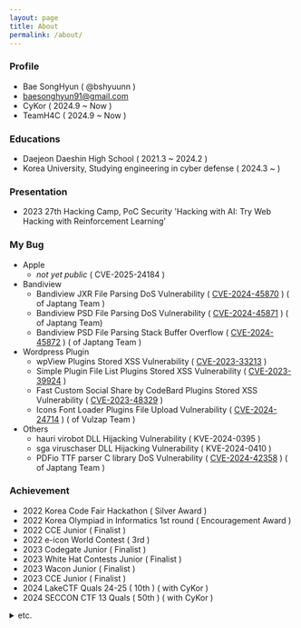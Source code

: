 ```yaml
---
layout: page
title: About
permalink: /about/
---
```


### Profile
- Bae SongHyun ( @bshyuunn )
- baesonghyun91@gmail.com
- CyKor ( 2024.9 ~ Now )
- TeamH4C ( 2024.9 ~ Now )

### Educations
- Daejeon Daeshin High School ( 2021.3 ~ 2024.2 )
- Korea University, Studying engineering in cyber defense ( 2024.3 ~  )

### Presentation
- 2023 27th Hacking Camp, PoC Security 'Hacking with AI: Try Web Hacking with Reinforcement Learning’

### My Bug
- Apple
    - _not yet public_ ( CVE-2025-24184 )
- Bandiview
    - Bandiview JXR File Parsing DoS Vulnerability ( [CVE-2024-45870](https://nvd.nist.gov/vuln/detail/CVE-2024-45870) ) ( of Japtang Team )
    - Bandiview PSD File Parsing DoS Vulnerability ( [CVE-2024-45871](https://nvd.nist.gov/vuln/detail/CVE-2024-45871) )  ( of Japtang  Team)
    - Bandiview PSD File Parsing Stack Buffer Overflow ( [CVE-2024-45872](https://nvd.nist.gov/vuln/detail/CVE-2024-45872) ) ( of Japtang  Team )
- Wordpress Plugin
    - wpView Plugins Stored XSS Vulnerability ( [CVE-2023-33213](https://patchstack.com/database/vulnerability/wpview/wordpress-wpview-plugin-1-3-0-cross-site-scripting-xss-vulnerability?_s_id=cve) )
    - Simple Plugin File List Plugins Stored XSS Vulnerability ( [CVE-2023-39924](https://patchstack.com/database/vulnerability/simple-file-list/wordpress-simple-file-list-plugin-6-1-9-cross-site-scripting-xss-vulnerability?_s_id=cve) )
    - Fast Custom Social Share by CodeBard Plugins Stored XSS Vulnerability ( [CVE-2023-48329](https://patchstack.com/database/vulnerability/fast-custom-social-share-by-codebard/wordpress-fast-custom-social-share-by-codebard-plugin-1-1-1-cross-site-scripting-xss-vulnerability?_s_id=cve) )
    - Icons Font Loader Plugins File Upload Vulnerability ( [CVE-2024-24714](https://patchstack.com/database/vulnerability/icons-font-loader/wordpress-icons-font-loader-plugin-1-1-4-arbitrary-file-upload-vulnerability?_s_id=cve) ) ( of Vulzap Team )
- Others
    - hauri virobot DLL Hijacking Vulnerability ( KVE-2024-0395 )
    - sga viruschaser DLL Hijacking Vulnerability ( KVE-2024-0410 )
    - PDFio TTF parser C library DoS Vulnerability ( [CVE-2024-42358](https://nvd.nist.gov/vuln/detail/CVE-2024-42358) ) ( of Japtang Team )

### Achievement
- 2022 Korea Code Fair Hackathon ( Silver Award )
- 2022 Korea Olympiad in Informatics 1st round ( Encouragement Award )
- 2022 CCE Junior ( Finalist )
- 2022 e-icon World Contest ( 3rd )
- 2023 Codegate Junior ( Finalist )
- 2023 White Hat Contests Junior ( Finalist )
- 2023 Wacon Junior ( Finalist )
- 2023 CCE Junior ( Finalist )
- 2024 LakeCTF Quals 24-25 ( 10th ) ( with CyKor )
- 2024 SECCON CTF 13 Quals ( 50th ) ( with CyKor )
<details>
<summary>etc.</summary>
    <ul>
        <li>2021 전국 고등학교 소프트웨어 창업 및 아이디어 경진대회 ( 노력상 )</li>
        <li>2021 전국대광발명창작대회 발명아이디어제안서 부문 ( 금상 )</li>
        <li>2022 인공지능 자율탐구 성과대회 ( 대상 )</li>
        <li>2022 데이터 크리에이터 캠프 ( 우수상 )</li>
        <li>2022 기술기반 모빌리티 리빙랩 메이커톤 프로젝트 ( 대상 )</li>
        <li>2022 전국 동아리 소프트웨어 경진대회 ( 장려상 )</li>
        <li>2022 충청권 청소년 해킹방어대회 ( 최우수상 )</li>
        <li>2022 KOSPO 웹서비스 정보보안 경진대회 청소년부 ( 우수상 )</li>
        <li>2022 대한민국 청소년 창업경진대회 ( 우수상 )</li>
        <li>2022 아산 유스프러너 ( 우수상 )</li>
        <li>2023 경운대 지능형 모빌리티 SW 경진대회 인공지능 분야 ( 대상 )</li>
        <li>2023 KDB 고등학생 창업프로그램 우수 수료팀</li>
        <li>2023 전국 창의 문제 해결 능력 경진대회 ( 동상 )</li>
        <li>2023 국민대 알고리즘 대회 ( 장려상 )</li>
        <li>2023 JBU CTF 중고등부 ( 장려상 )</li>
        <li>2023 사이버 보안 챌린지 ( Finalist )</li>
        <li>2024 사이버 시큐리티 해커톤 ( 대상 )</li>
    </ul>
</details>
